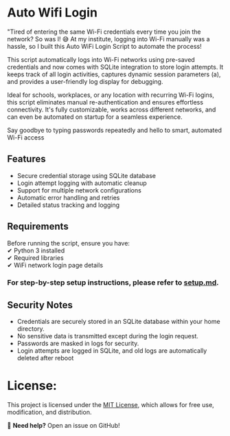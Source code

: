 # **Auto Wifi Login**
"Tired of entering the same Wi-Fi credentials every time you join the network? So was I! 😅 At my institute, logging into Wi-Fi manually was a hassle, so I built this Auto WiFi Login Script to automate the process!

This script automatically logs into Wi-Fi networks using pre-saved credentials and now comes with SQLite integration to store login attempts. It keeps track of all login activities, captures dynamic session parameters (a), and provides a user-friendly log display for debugging.

Ideal for schools, workplaces, or any location with recurring Wi-Fi logins, this script eliminates manual re-authentication and ensures effortless connectivity. It's fully customizable, works across different networks, and can even be automated on startup for a seamless experience.

Say goodbye to typing passwords repeatedly and hello to smart, automated Wi-Fi access


## **Features**

-  Secure credential storage using SQLite database
-  Login attempt logging with automatic cleanup
-  Support for multiple network configurations
-  Automatic error handling and retries
-  Detailed status tracking and logging

## **Requirements**  

Before running the script, ensure you have:  
✔ Python 3 installed  
✔ Required libraries  
✔ WiFi network login page details  

### For step-by-step setup instructions, please refer to [setup.md](https://github.com/01bps/RGIPT_Auto_Connect/blob/main/setup.md).

## **Security Notes**
- Credentials are securely stored in an SQLite database within your home directory.
- No sensitive data is transmitted except during the login request.
- Passwords are masked in logs for security.
- Login attempts are logged in SQLite, and old logs are automatically deleted after reboot


# **License:**
   This project is licensed under the [MIT License](LICENSE), which allows for free use, modification, and distribution.

🔧 **Need help?** Open an issue on GitHub!
